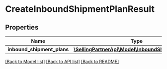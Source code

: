 # CreateInboundShipmentPlanResult

## Properties
Name | Type | Description | Notes
------------ | ------------- | ------------- | -------------
**inbound_shipment_plans** | [**\SellingPartnerApi\Model\InboundShipmentPlanList**](InboundShipmentPlanList.md) |  | [optional] 

[[Back to Model list]](../README.md#documentation-for-models) [[Back to API list]](../README.md#documentation-for-api-endpoints) [[Back to README]](../README.md)


